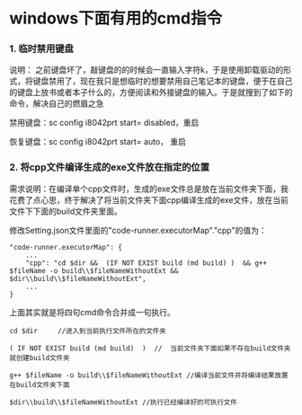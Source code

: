 # windows下面有用的cmd指令

### 1. 临时禁用键盘

说明： 之前键盘坏了，敲键盘的的时候会一直输入字符k，于是使用卸载驱动的形式，将键盘禁用了，现在我只是想临时的想要禁用自己笔记本的键盘，便于在自己的键盘上放书或者本子什么的，方便阅读和外接键盘的输入。于是就搜到了如下的命令，解决自己的燃眉之急

禁用键盘：sc config i8042prt start= disabled，重启

恢复键盘：sc config i8042prt start= auto， 重启

###  2. 将cpp文件编译生成的exe文件放在指定的位置

需求说明：在编译单个cpp文件时，生成的exe文件总是放在当前文件夹下面，我花费了点心思，终于解决了将当前文件夹下面cpp编译生成的exe文件，放在当前文件下下面的build文件夹里面。

修改Setting.json文件里面的"code-runner.executorMap"."cpp"的值为：

```
"code-runner.executorMap": {
	...
    "cpp": "cd $dir &&  (IF NOT EXIST build (md build) )  && g++ $fileName -o build\\$fileNameWithoutExt && $dir\\build\\$fileNameWithoutExt",
    ...
}
```



上面其实就是将四句cmd命令合并成一句执行。

```
cd $dir     //进入到当前执行文件所在的文件夹

( IF NOT EXIST build (md build)  )  //  当前文件夹下面如果不存在build文件夹就创建build文件夹

g++ $fileName -o build\\$fileNameWithoutExt //编译当前文件并将编译结果放置在build文件夹下面

$dir\\build\\$fileNameWithoutExt //执行已经编译好的可执行文件
```







